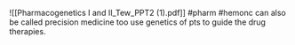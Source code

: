 ![[Pharmacogenetics I and II_Tew_PPT2 (1).pdf]]
#pharm #hemonc 
can also be called precision medicine too 
use genetics of pts to guide the drug therapies. 



